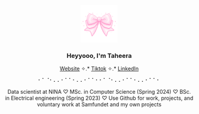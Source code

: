 <div align="center">
  <img src="https://github.com/taheeraahmed/taheeraahmed/blob/main/ribbon-pixel-art.png?raw=true" width="100px" alt="just-a-line">
</div>
<h3 align="center">Heyyooo, I'm Taheera</h3>

<p align="center">
  <a href="https://www.taheera.no">Website</a> ✧.*
  <a href="https://www.tiktok.com/@taheera.py">Tiktok</a> ✧.*
  <a href="https://www.linkedin.com/in/taheera-ahmed-997750158/">LinkedIn</a> 
</p>
<p align="center">
⠂⠁⠈⠂⠄⠄⠂⠁⠁⠂⠄⠄⠂⠁⠁⠂⠂⠁⠈⠂⠄⠄⠂⠁⠁⠂⠄⠄⠂⠁⠁⠂
</p>
<p align="center">
  Data scientist at NINA
  ♡ MSc. in Computer Science (Spring 2024) 
  ♡ BSc. in Electrical engineering (Spring 2023)
  ♡ Use Github for work, projects, and voluntary work at Samfundet and my own projects
</p>


